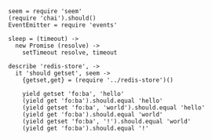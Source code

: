     seem = require 'seem'
    (require 'chai').should()
    EventEmitter = require 'events'

    sleep = (timeout) ->
      new Promise (resolve) ->
        setTimeout resolve, timeout

    describe 'redis-store', ->
      it 'should getset', seem ->
        {getset,get} = (require '../redis-store')()

        yield getset 'fo:ba', 'hello'
        (yield get 'fo:ba').should.equal 'hello'
        (yield getset 'fo:ba', 'world').should.equal 'hello'
        (yield get 'fo:ba').should.equal 'world'
        (yield getset 'fo:ba', '!').should.equal 'world'
        (yield get 'fo:ba').should.equal '!'
